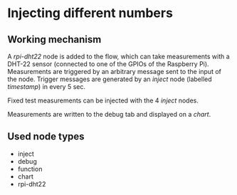 # Injecting different numbers

## Working mechanism

A *rpi-dht22* node is added to the flow, which can take measurements
with a DHT-22 sensor (connected to one of the GPIOs of the Raspberry Pi).
Measurements are triggered by an arbitrary message sent to the input
of the node. Trigger messages are generated by an *inject* node (labelled
*timestamp*) in every 5 sec.

Fixed test measurements can be injected with the 4 *inject* nodes.

Measurements are written to the debug tab and displayed on a *chart*.

## Used node types

* inject
* debug
* function
* chart
* rpi-dht22
